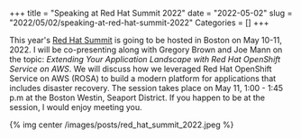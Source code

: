 +++
title = "Speaking at Red Hat Summit 2022"
date = "2022-05-02"
slug = "2022/05/02/speaking-at-red-hat-summit-2022"
Categories = []
+++

This year's [Red Hat Summit](https://www.redhat.com/en/summit) is going to be hosted in Boston on May 10-11, 2022. I will be co-presenting along with Gregory Brown and Joe Mann on the topic: *Extending Your Application Landscape with Red Hat OpenShift Service on AWS*. We will discuss how we leveraged Red Hat OpenShift Service on AWS (ROSA) to build a modern platform for applications that includes disaster recovery. The session takes place on May 11, 1:00 - 1:45 p.m at the Boston Westin, Seaport District. If you happen to be at the session, I would enjoy meeting you.

{% img center /images/posts/red_hat_summit_2022.jpeg %}
